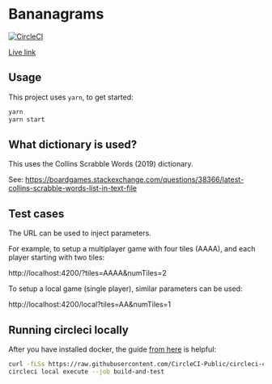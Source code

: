 # Bananagrams

[![CircleCI](https://dl.circleci.com/status-badge/img/gh/domsleee/bananagrams/tree/main.svg?style=shield)](https://app.circleci.com/pipelines/github/domsleee/bananagrams)

[Live link](https://domsleee.github.io/bananagrams/)

## Usage

This project uses `yarn`, to get started:
```bash
yarn
yarn start
```

## What dictionary is used?

This uses the Collins Scrabble Words (2019) dictionary.

See: https://boardgames.stackexchange.com/questions/38366/latest-collins-scrabble-words-list-in-text-file

## Test cases

The URL can be used to inject parameters.

For example, to setup a multiplayer game with four tiles (AAAA), and each player starting with two tiles:

http://localhost:4200/?tiles=AAAA&numTiles=2

To setup a local game (single player), similar parameters can be used:

http://localhost:4200/local?tiles=AA&numTiles=1

## Running circleci locally
After you have installed docker, the guide [from here](https://github.com/CircleCI-Public/circleci-cli/issues/449) is helpful:

```bash
curl -fLSs https://raw.githubusercontent.com/CircleCI-Public/circleci-cli/master/install.sh | sudo bash
circleci local execute --job build-and-test
```

